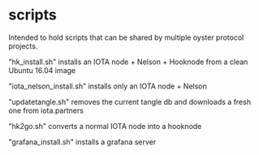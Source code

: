 # scripts
Intended to hold scripts that can be shared by multiple oyster protocol projects.

"hk_install.sh" installs an IOTA node + Nelson + Hooknode from a clean Ubuntu 16.04 image

"iota_nelson_install.sh" installs only an IOTA node + Nelson

"updatetangle.sh" removes the current tangle db and downloads a fresh one from iota.partners

"hk2go.sh" converts a normal IOTA node into a hooknode

"grafana_install.sh" installs a grafana server